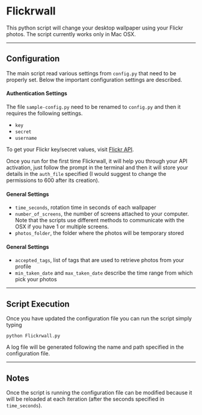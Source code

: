 # Flickrwall

This python script will change your desktop wallpaper using your Flickr photos.
The script currently works only in Mac OSX.

------------
<h2>Configuration</h2>

The main script read various settings from `config.py` that need to be properly set.
Below the important configuration settings are described. 

<h4>Authentication Settings</h4>

The file `sample-config.py` need to be renamed to `config.py` and then it requires the following settings.
* `key`
* `secret`
* `username`

To get your Flickr key/secret values, visit [Flickr API](https://www.flickr.com/services/api/auth.howto.web.html).

Once you run for the first time Flickrwall, it will help you through your API activation, just follow the prompt in the terminal and then it will store your details in the `auth_file` specified (I would suggest to change the permissions to 600 after its creation). 

<h4>General Settings</h4>

* `time_seconds`, rotation time in seconds of each wallpaper
* `number_of_screens`, the number of screens attached to your computer. Note that the scripts use different methods to communicate with the OSX if you have 1 or multiple screens.
* `photos_folder`, the folder where the photos will be temporary stored

<h4>General Settings</h4>

* `accepted_tags`, list of tags that are used to retrieve photos from your profile
* `min_taken_date` and `max_taken_date` describe the time range from which pick your photos


------------
<h2>Script Execution</h2>

Once you have updated the configuration file you can run the script simply typing 
``` 
python Flickrwall.py
```
A log file will be generated following the name and path specified in the configuration file.


------------
<h2>Notes</h2>

Once the script is running the configuration file can be modified because it will be reloaded at each iteration (after the seconds specified in `time_seconds`).